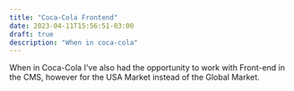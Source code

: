 ```yaml
---
title: "Coca-Cola Frontend"
date: 2023-04-11T15:56:51-03:00
draft: true
description: "When in coca-cola"
---
```

When in Coca-Cola I've also had the opportunity to work with Front-end in the CMS, however for the USA Market instead of the Global Market. 

